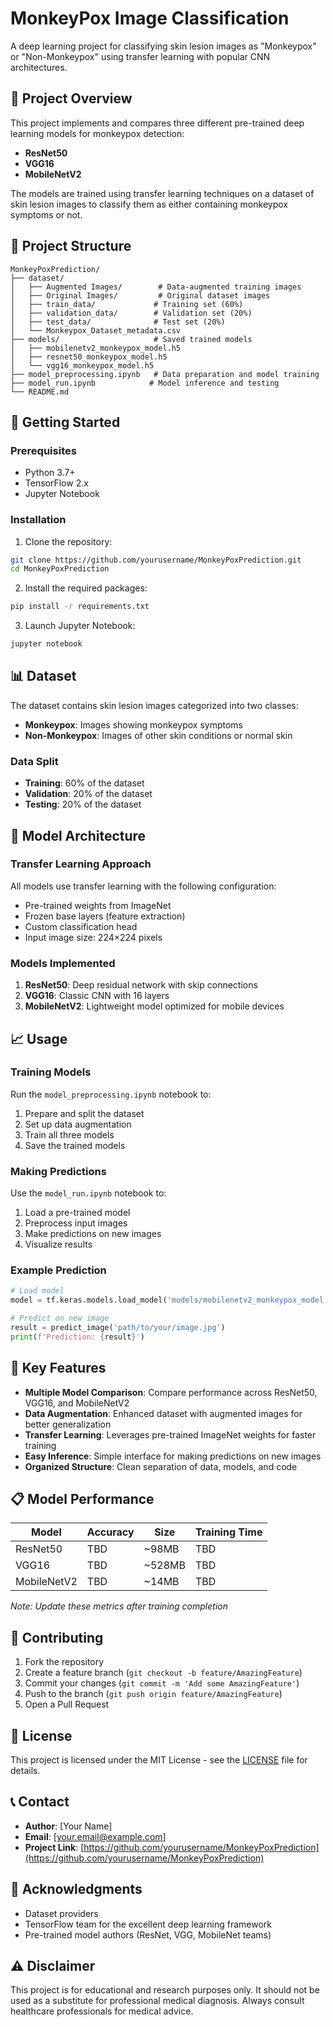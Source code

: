# MonkeyPox Image Classification

A deep learning project for classifying skin lesion images as "Monkeypox" or "Non-Monkeypox" using transfer learning with popular CNN architectures.

## 🎯 Project Overview

This project implements and compares three different pre-trained deep learning models for monkeypox detection:
- **ResNet50**
- **VGG16** 
- **MobileNetV2**

The models are trained using transfer learning techniques on a dataset of skin lesion images to classify them as either containing monkeypox symptoms or not.

## 📁 Project Structure

```
MonkeyPoxPrediction/
├── dataset/
│   ├── Augmented Images/        # Data-augmented training images
│   ├── Original Images/         # Original dataset images
│   ├── train_data/             # Training set (60%)
│   ├── validation_data/        # Validation set (20%)
│   ├── test_data/              # Test set (20%)
│   └── Monkeypox_Dataset_metadata.csv
├── models/                     # Saved trained models
│   ├── mobilenetv2_monkeypox_model.h5
│   ├── resnet50_monkeypox_model.h5
│   └── vgg16_monkeypox_model.h5
├── model_preprocessing.ipynb   # Data preparation and model training
├── model_run.ipynb            # Model inference and testing
└── README.md
```

## 🚀 Getting Started

### Prerequisites

- Python 3.7+
- TensorFlow 2.x
- Jupyter Notebook

### Installation

1. Clone the repository:
```bash
git clone https://github.com/yourusername/MonkeyPoxPrediction.git
cd MonkeyPoxPrediction
```

2. Install the required packages:
```bash
pip install -r requirements.txt
```

3. Launch Jupyter Notebook:
```bash
jupyter notebook
```

## 📊 Dataset

The dataset contains skin lesion images categorized into two classes:
- **Monkeypox**: Images showing monkeypox symptoms
- **Non-Monkeypox**: Images of other skin conditions or normal skin

### Data Split
- **Training**: 60% of the dataset
- **Validation**: 20% of the dataset  
- **Testing**: 20% of the dataset

## 🔬 Model Architecture

### Transfer Learning Approach
All models use transfer learning with the following configuration:
- Pre-trained weights from ImageNet
- Frozen base layers (feature extraction)
- Custom classification head
- Input image size: 224×224 pixels

### Models Implemented
1. **ResNet50**: Deep residual network with skip connections
2. **VGG16**: Classic CNN with 16 layers
3. **MobileNetV2**: Lightweight model optimized for mobile devices

## 📈 Usage

### Training Models
Run the `model_preprocessing.ipynb` notebook to:
1. Prepare and split the dataset
2. Set up data augmentation
3. Train all three models
4. Save the trained models

### Making Predictions
Use the `model_run.ipynb` notebook to:
1. Load a pre-trained model
2. Preprocess input images
3. Make predictions on new images
4. Visualize results

### Example Prediction
```python
# Load model
model = tf.keras.models.load_model('models/mobilenetv2_monkeypox_model.h5')

# Predict on new image
result = predict_image('path/to/your/image.jpg')
print(f'Prediction: {result}')
```

## 🎯 Key Features

- **Multiple Model Comparison**: Compare performance across ResNet50, VGG16, and MobileNetV2
- **Data Augmentation**: Enhanced dataset with augmented images for better generalization
- **Transfer Learning**: Leverages pre-trained ImageNet weights for faster training
- **Easy Inference**: Simple interface for making predictions on new images
- **Organized Structure**: Clean separation of data, models, and code

## 📋 Model Performance

| Model | Accuracy | Size | Training Time |
|-------|----------|------|---------------|
| ResNet50 | TBD | ~98MB | TBD |
| VGG16 | TBD | ~528MB | TBD |
| MobileNetV2 | TBD | ~14MB | TBD |

*Note: Update these metrics after training completion*

## 🤝 Contributing

1. Fork the repository
2. Create a feature branch (`git checkout -b feature/AmazingFeature`)
3. Commit your changes (`git commit -m 'Add some AmazingFeature'`)
4. Push to the branch (`git push origin feature/AmazingFeature`)
5. Open a Pull Request

## 📄 License

This project is licensed under the MIT License - see the [LICENSE](LICENSE) file for details.

## 📞 Contact

- **Author**: [Your Name]
- **Email**: [your.email@example.com]
- **Project Link**: [https://github.com/yourusername/MonkeyPoxPrediction](https://github.com/yourusername/MonkeyPoxPrediction)

## 🙏 Acknowledgments

- Dataset providers
- TensorFlow team for the excellent deep learning framework
- Pre-trained model authors (ResNet, VGG, MobileNet teams)

## ⚠️ Disclaimer

This project is for educational and research purposes only. It should not be used as a substitute for professional medical diagnosis. Always consult healthcare professionals for medical advice.
